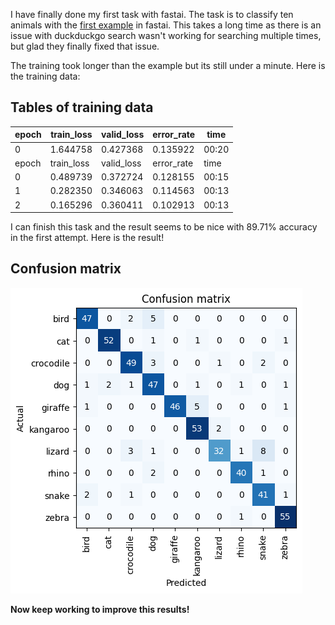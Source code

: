 I have finally done my first task with fastai. The task is to classify ten animals with the [first example](https://course.fast.ai/Lessons/lesson1.html) in fastai. This takes a long time as there is an issue with duckduckgo search wasn't working for searching multiple times, but glad they finally fixed that issue.

The training took longer than the example but its still under a minute. Here is the training data:
## Tables of training data

| epoch |	train_loss	| valid_loss	| error_rate	| time |
|-|-|-|-|-|
|0 | 1.644758	| 0.427368	| 0.135922	| 00:20 |
| epoch |	train_loss	| valid_loss	| error_rate	| time |
| 0	| 0.489739	| 0.372724	| 0.128155	| 00:15 |
| 1	| 0.282350	| 0.346063	| 0.114563	| 00:13 |
| 2	| 0.165296	| 0.360411	| 0.102913	| 00:13 |

I can finish this task and the result seems to be nice with 89.71% accuracy in the first attempt. 
Here is the result!
## Confusion matrix
![Image of confusion matrix](/images/confusion_matrix.png)

**Now keep working to improve this results!**
